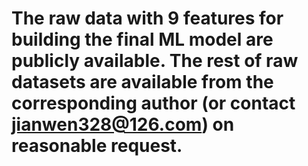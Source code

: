 # The raw data with 9 features for building the final ML model are publicly available. The rest of raw datasets are available from the corresponding author (or contact jianwen328@126.com) on reasonable request.
